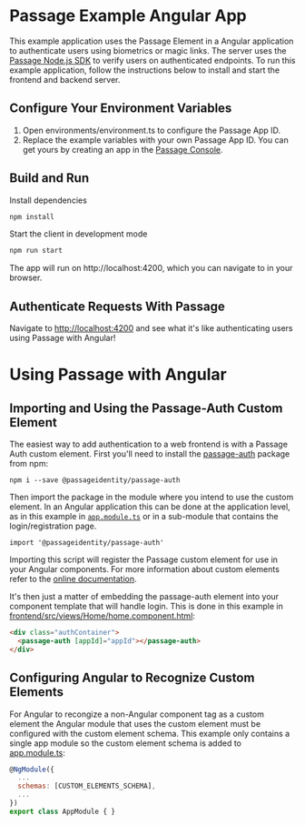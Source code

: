 # Passage Example Angular App

This example application uses the Passage Element in a Angular application to authenticate users using biometrics or magic links. The server uses the 
[Passage Node.js SDK](https://www.npmjs.com/package/@passageidentity/passage-node) to verify users on authenticated endpoints. To run this example application, follow the instructions below to install and start the 
frontend and backend server.

## Configure Your Environment Variables

1. Open environments/environment.ts to configure the Passage App ID.
2. Replace the example variables with your own Passage App ID. You can get yours by creating an app in the [Passage Console](https://console.passage.id).


## Build and Run

Install dependencies
```bash
npm install
```

Start the client in development mode
```bash
npm run start
```

The app will run on http://localhost:4200, which you can navigate to in your browser.

## Authenticate Requests With Passage

Navigate to [http://localhost:4200](http://localhost:4200) and see what it's like authenticating users using Passage with Angular!

# Using Passage with Angular

## Importing and Using the Passage-Auth Custom Element
The easiest way to add authentication to a web frontend is with a Passage Auth custom element. First you'll need to install the [passage-auth](https://www.npmjs.com/package/@passageidentity/passage-auth) package from npm:
```
npm i --save @passageidentity/passage-auth
```
Then import the package in the module where you intend to use the custom element. In an Angular application this can be done at the application level, as in this example in [`app.module.ts`](https://github.com/passageidentity/example-angular/blob/main/frontend/src/app/app.module.ts) or in a sub-module that contains the login/registration page.
```
import '@passageidentity/passage-auth'
```
Importing this script will register the Passage custom element for use in your Angular components. For more information about custom elements refer to the [online documentation](https://developer.mozilla.org/en-US/docs/Web/Web_Components/Using_custom_elements).

It's then just a matter of embedding the passage-auth element into your component template that will handle login. This is done in this example in [frontend/src/views/Home/home.component.html](https://github.com/passageidentity/example-angular/blob/main/frontend/src/views/Home/home.component.html):
```html
<div class="authContainer">
  <passage-auth [appId]="appId"></passage-auth>
</div>
```

## Configuring Angular to Recognize Custom Elements
For Angular to recongize a non-Angular component tag as a custom element the Angular module that uses the custom element must be configured with the custom element schema. This example only contains a single app module so the custom element schema is added to [app.module.ts](https://github.com/passageidentity/example-angular/blob/main/frontend/src/app/app.module.ts):
```javascript
@NgModule({
  ...
  schemas: [CUSTOM_ELEMENTS_SCHEMA],
  ...
})
export class AppModule { }
```

